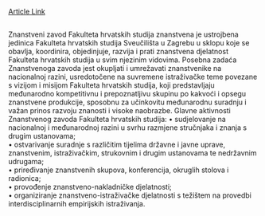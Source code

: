 [Article Link](https://www.fhs.hr/znanost/znanstveni_zavod_fhs)

## 
Znanstveni zavod Fakulteta hrvatskih studija znanstvena je ustrojbena jedinica Fakulteta hrvatskih studija Sveučilišta u Zagrebu u sklopu koje se obavlja, koordinira, objedinjuje, razvija i prati znanstvena djelatnost Fakulteta hrvatskih studija u svim njezinim vidovima.
Posebna zadaća Znanstvenoga zavoda jest okupljati i umrežavati znanstvenike na nacionalnoj razini, usredotočene na suvremene istraživačke teme povezane s vizijom i misijom Fakulteta hrvatskih studija, koji predstavljaju međunarodno kompetitivnu i prepoznatljivu skupinu po kakvoći i opsegu znanstvene produkcije, sposobnu za učinkovitu međunarodnu suradnju i važan prinos razvoju znanosti i visoke naobrazbe.
Glavne aktivnosti Znanstvenog zavoda Fakulteta hrvatskih studija:
• sudjelovanje na nacionalnoj i međunarodnoj razini u svrhu razmjene stručnjaka i znanja s drugim ustanovama;  
• ostvarivanje suradnje s različitim tijelima državne i javne uprave, znanstvenim, istraživačkim, strukovnim i drugim ustanovama te nedržavnim udrugama;  
• priređivanje znanstvenih skupova, konferencija, okruglih stolova i radionica;  
• provođenje znanstveno-nakladničke djelatnosti;  
• organiziranje znanstveno-istraživačke djelatnosti s težištem na provedbi interdisciplinarnih empirijskih istraživanja.
  

